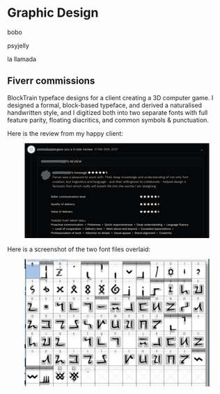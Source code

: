 # Graphic Design

bobo&#x20;

psyjelly&#x20;

la llamada&#x20;

## Fiverr commissions

BlockTrain typeface designs for a client creating a 3D computer game. I designed a formal, block-based typeface, and derived a naturalised handwritten style, and I digitized both into two separate fonts with full feature parity, floating diacritics, and common symbols & punctuation.

Here is the review from my happy client:

<figure><img src="../.gitbook/assets/image.png" alt=""><figcaption></figcaption></figure>

Here is a screenshot of the two font files overlaid:

<figure><picture><source srcset="../.gitbook/assets/image_2025-03-24_163400486.png" media="(prefers-color-scheme: dark)"><img src="../.gitbook/assets/image (1).png" alt=""></picture><figcaption></figcaption></figure>

